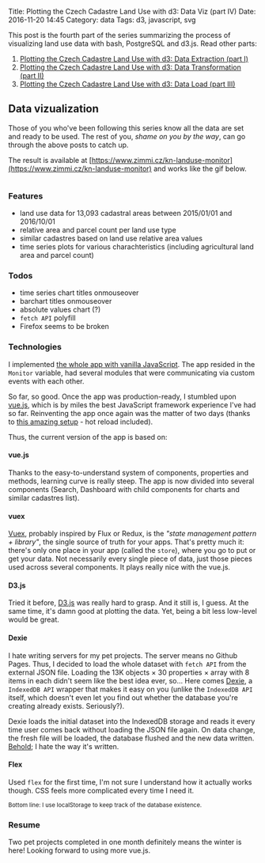 Title: Plotting the Czech Cadastre Land Use with d3: Data Viz (part IV)
Date: 2016-11-20 14:45
Category: data
Tags: d3, javascript, svg

This post is the fourth part of the series summarizing the process of visualizing land use data with bash, PostgreSQL and d3.js. Read other parts:

1. [Plotting the Czech Cadastre Land Use with d3: Data Extraction (part I)]({filename}../2016/plotting-czech-cadastre-land-use-with-d3-part-i.md)
2. [Plotting the Czech Cadastre Land Use with d3: Data Transformation (part II)]({filename}../2016/plotting-czech-cadastre-land-use-with-d3-part-ii.md)
3. [Plotting the Czech Cadastre Land Use with d3: Data Load (part III)]({filename}../2016/plotting-czech-cadastre-land-use-with-d3-part-iii.md)

## Data vizualization

Those of you who've been following this series know all the data are set and ready to be used. The rest of you, _shame on you by the way_, can go through the above posts to catch up.

The result is available at [https://www.zimmi.cz/kn-landuse-monitor](https://www.zimmi.cz/kn-landuse-monitor) and works like the gif below.

<div class="text-center"><img data-echo="/posts/assets/plotting-the-czech-cadastre-land-use-with-d3-part-iv/screen.gif" /></div>

### Features

- land use data for 13,093 cadastral areas between 2015/01/01 and 2016/10/01
- relative area and parcel count per land use type
- similar cadastres based on land use relative area values
- time series plots for various charachteristics (including agricultural land area and parcel count)

### Todos

- time series chart titles onmouseover
- barchart titles onmouseover
- absolute values chart (?)
- `fetch API` polyfill
- Firefox seems to be broken

### Technologies

I implemented [the whole app with vanilla JavaScript](https://github.com/zimmicz/kn-landuse-monitor/tree/f0af50d44d6aac11adb6cdb0c7c67a97d7db1df3). The app resided in the `Monitor` variable, had several modules that were communicating via custom events with each other.

So far, so good. Once the app was production-ready, I stumbled upon [vue.js](https://vuejs.org), which is by miles the best JavaScript framework experience I've had so far. Reinventing the app once again was the matter of two days (thanks to [this amazing setup](https://github.com/vuejs-templates/webpack) - hot reload included).

Thus, the current version of the app is based on:

#### vue.js
Thanks to the easy-to-understand system of components, properties and methods, learning curve is really steep. The app is now divided into several components (Search, Dashboard with child components for charts and similar cadastres list).

#### vuex
[Vuex](https://vuex.vuejs.org/en/), probably inspired by Flux or Redux, is the _"state management pattern + library"_, the single source of truth for your apps. That's pretty much it: there's only one place in your app (called the `store`), where you go to put or get your data. Not necessarily every single piece of data, just those pieces used across several components. It plays really nice with the vue.js.

#### D3.js
Tried it before, [D3.js](https://d3js.org) was really hard to grasp. And it still is, I guess. At the same time, it's damn good at plotting the data. Yet, being a bit less low-level would be great.

#### Dexie
I hate writing servers for my pet projects. The server means no Github Pages. Thus, I decided to load the whole dataset with `fetch API`  from the external JSON file. Loading the 13K objects &times; 30 properties &times; array with 8 items in each didn't seem like the best idea ever, so&hellip; Here comes [Dexie](http://dexie.org), a `IndexedDB API` wrapper that makes it easy on you (unlike the `IndexedDB API` itself, which doesn't even let you find out whether the database you're creating already exists. Seriously?).

Dexie loads the initial dataset into the IndexedDB storage and reads it every time user comes back without loading the JSON file again. On data change, the fresh file will be loaded, the database flushed and the new data written. [Behold](https://github.com/zimmicz/kn-landuse-monitor/blob/master/src/stores/actions.js); I hate the way it's written.

#### Flex
Used `flex` for the first time, I'm not sure I understand how it actually works though. CSS feels more complicated every time I need it.

<small>Bottom line: I use localStorage to keep track of the database existence.</small>

### Resume

Two pet projects completed in one month definitely means the winter is here! Looking forward to using more vue.js.